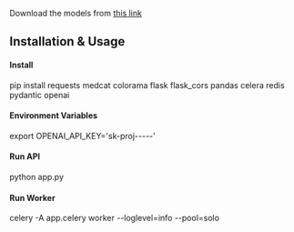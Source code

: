 Download the models from [this link](https://uts.nlm.nih.gov/uts/login?service=https://medcat.rosalind.kcl.ac.uk/auth-callback)

## Installation & Usage

#### Install
pip install requests medcat colorama flask flask_cors pandas celera redis pydantic openai

#### Environment Variables
export OPENAI_API_KEY='sk-proj-*-*-*--*'

#### Run API
python app.py

#### Run Worker
celery -A app.celery worker --loglevel=info --pool=solo
